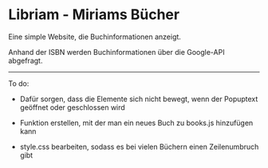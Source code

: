 # Libriam - Miriams Bücher

Eine simple Website, die Buchinformationen anzeigt.

Anhand der ISBN werden Buchinformationen über die Google-API abgefragt.

------

To do:

- Dafür sorgen, dass die Elemente sich nicht bewegt, wenn der Popuptext geöffnet oder geschlossen wird

- Funktion erstellen, mit der man ein neues Buch zu books.js hinzufügen kann

- style.css bearbeiten, sodass es bei vielen Büchern einen Zeilenumbruch gibt
